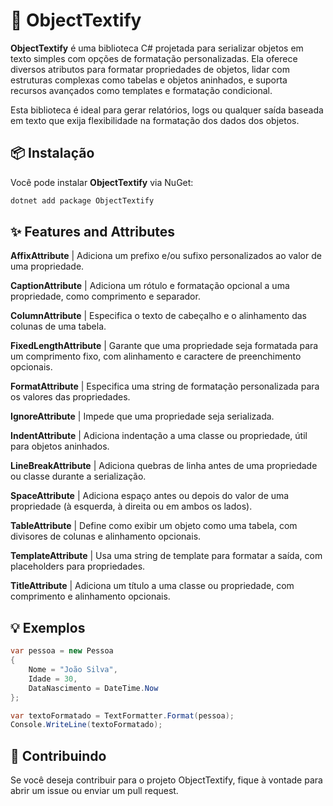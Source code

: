 # 📝 ObjectTextify

**ObjectTextify** é uma biblioteca C# projetada para serializar objetos em texto simples com opções de formatação personalizadas. Ela oferece diversos atributos para formatar propriedades de objetos, lidar com estruturas complexas como tabelas e objetos aninhados, e suporta recursos avançados como templates e formatação condicional.

Esta biblioteca é ideal para gerar relatórios, logs ou qualquer saída baseada em texto que exija flexibilidade na formatação dos dados dos objetos.

## 📦 Instalação

Você pode instalar **ObjectTextify** via NuGet:

```bash
dotnet add package ObjectTextify
```

## ✨ Features and Attributes

**AffixAttribute** | Adiciona um prefixo e/ou sufixo personalizados ao valor de uma propriedade.

**CaptionAttribute** | Adiciona um rótulo e formatação opcional a uma propriedade, como comprimento e separador.

**ColumnAttribute** | Especifica o texto de cabeçalho e o alinhamento das colunas de uma tabela.

**FixedLengthAttribute** | Garante que uma propriedade seja formatada para um comprimento fixo, com alinhamento e caractere de preenchimento opcionais.

**FormatAttribute** | Especifica uma string de formatação personalizada para os valores das propriedades.

**IgnoreAttribute** | Impede que uma propriedade seja serializada.

**IndentAttribute** | Adiciona indentação a uma classe ou propriedade, útil para objetos aninhados.

**LineBreakAttribute** | Adiciona quebras de linha antes de uma propriedade ou classe durante a serialização.

**SpaceAttribute** | Adiciona espaço antes ou depois do valor de uma propriedade (à esquerda, à direita ou em ambos os lados).

**TableAttribute** | Define como exibir um objeto como uma tabela, com divisores de colunas e alinhamento opcionais.

**TemplateAttribute** | Usa uma string de template para formatar a saída, com placeholders para propriedades.

**TitleAttribute** | Adiciona um título a uma classe ou propriedade, com comprimento e alinhamento opcionais.

## 💡 Exemplos

```C#
var pessoa = new Pessoa
{
    Nome = "João Silva",
    Idade = 30,
    DataNascimento = DateTime.Now
};

var textoFormatado = TextFormatter.Format(pessoa);
Console.WriteLine(textoFormatado);
```

## 🤝 Contribuindo

Se você deseja contribuir para o projeto ObjectTextify, fique à vontade para abrir um issue ou enviar um pull request.